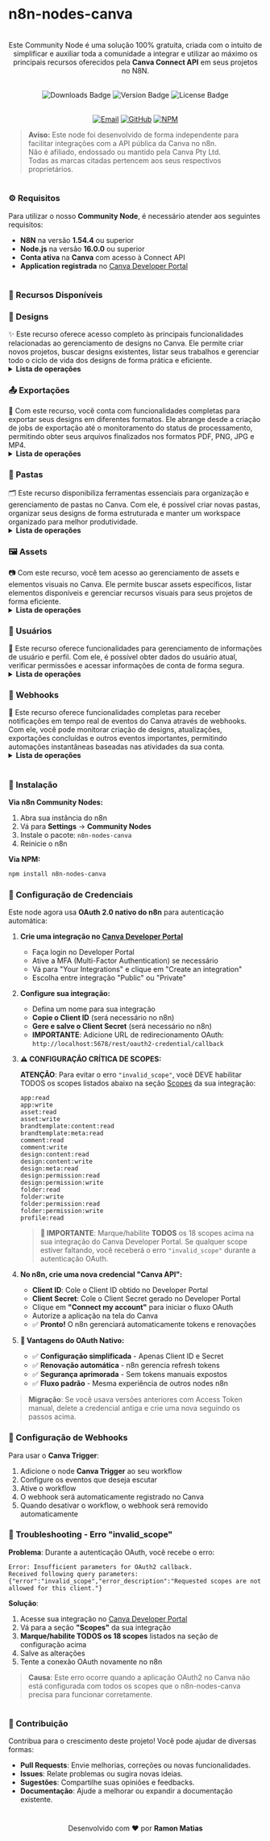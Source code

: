 # n8n-nodes-canva

<p align="center"><br>
Este Community Node é uma solução 100% gratuita, criada com o intuito de simplificar e auxiliar toda a comunidade a integrar e utilizar ao máximo os principais recursos oferecidos pela <b>Canva Connect API</b> em seus projetos no N8N.
</p>
<br>
	
<div align="center">
  <img src="https://img.shields.io/badge/dynamic/json?url=https%3A%2F%2Fapi.npmjs.org%2Fdownloads%2Fpoint%2Flast-year%2Fn8n-nodes-canva&query=downloads&style=for-the-badge&label=Total%20de%20Downloads&labelColor=%230d1117&color=%23359514&cacheSeconds=30&link=https%3A%2F%2Fwww.npmjs.com%2Fpackage%2Fn8n-nodes-agendor" alt="Downloads Badge">
  <img src="https://img.shields.io/npm/v/n8n-nodes-canva?style=for-the-badge&label=Versão&labelColor=%230d1117&color=%23007ACC" alt="Version Badge">
  <img src="https://img.shields.io/npm/l/n8n-nodes-canva?style=for-the-badge&label=Licença&labelColor=%230d1117&color=%23FFA500" alt="License Badge">
</div>
<br>

<p align="center">
  <a href="mailto:contato@lumiaria.com.br"><img src="https://img.shields.io/badge/Email-Suporte-red?style=for-the-badge&logo=gmail&logoColor=white" alt="Email"></a>     
  <a href="https://github.com/ramonmatias19/n8n-nodes-canva"><img src="https://img.shields.io/badge/GitHub-Repositório-black?style=for-the-badge&logo=github&logoColor=white" alt="GitHub"></a>     
  <a href="https://www.npmjs.com/package/n8n-nodes-canva"><img src="https://img.shields.io/badge/NPM-Package-red?style=for-the-badge&logo=npm&logoColor=white" alt="NPM"></a>
</p>

> **Aviso:** Este node foi desenvolvido de forma independente para facilitar integrações com a API pública da Canva no n8n.  
> Não é afiliado, endossado ou mantido pela Canva Pty Ltd.  
> Todas as marcas citadas pertencem aos seus respectivos proprietários.

<h1></h1>

<h3>⚙️ Requisitos</h3>

Para utilizar o nosso **Community Node**, é necessário atender aos seguintes requisitos:  
- **N8N** na versão **1.54.4** ou superior  
- **Node.js** na versão **16.0.0** ou superior  
- **Conta ativa** na **Canva** com acesso à Connect API  
- **Application registrada** no [Canva Developer Portal](https://www.canva.dev/)

<h1></h1>

<h3>📌 Recursos Disponíveis</h3>

<h3>🎨 Designs</h3>
✨ Este recurso oferece acesso completo às principais funcionalidades relacionadas ao gerenciamento de designs no Canva. Ele permite criar novos projetos, buscar designs existentes, listar seus trabalhos e gerenciar todo o ciclo de vida dos designs de forma prática e eficiente.
<br>
<details>
  <summary><b>Lista de operações</b></summary>
	<details>
  	<summary>   ✅ <b> Criar Design</b></summary>
	</details>
	<details>
  	<summary>   ✅ <b> Buscar Design</b></summary>
	</details>
	<details>
  	<summary>   ✅ <b> Listar Designs</b></summary>
	</details>
	<details>
  	<summary>   ✅ <b> Tipos Suportados</b></summary>
	</details>
</details>

<h3>📤 Exportações</h3>
🔄 Com este recurso, você conta com funcionalidades completas para exportar seus designs em diferentes formatos. Ele abrange desde a criação de jobs de exportação até o monitoramento do status de processamento, permitindo obter seus arquivos finalizados nos formatos PDF, PNG, JPG e MP4.
<br>
<details>
  <summary><b>Lista de operações</b></summary>
	<details>
  	<summary>   ✅ <b> Criar Job de Exportação</b></summary>
	</details>
	<details>
  	<summary>   ✅ <b> Verificar Status da Exportação</b></summary>
	</details>
	<details>
  	<summary>   ✅ <b> Formatos PDF</b></summary>
	</details>
	<details>
  	<summary>   ✅ <b> Formatos PNG/JPG</b></summary>
	</details>
	<details>
  	<summary>   ✅ <b> Formatos MP4</b></summary>
	</details>
</details>

<h3>📁 Pastas</h3>
🗂️ Este recurso disponibiliza ferramentas essenciais para organização e gerenciamento de pastas no Canva. Com ele, é possível criar novas pastas, organizar seus designs de forma estruturada e manter um workspace organizado para melhor produtividade.
<br>
<details>
  <summary><b>Lista de operações</b></summary>
	<details>
  	<summary>   ✅ <b> Criar Pasta</b></summary>
	</details>
	<details>
  	<summary>   ✅ <b> Listar Pastas</b></summary>
	</details>
	<details>
  	<summary>   ✅ <b> Organizar Conteúdo</b></summary>
	</details>
</details>

<h3>🖼️ Assets</h3>
📷 Com este recurso, você tem acesso ao gerenciamento de assets e elementos visuais no Canva. Ele permite buscar assets específicos, listar elementos disponíveis e gerenciar recursos visuais para seus projetos de forma eficiente.
<br>
<details>
  <summary><b>Lista de operações</b></summary>
	<details>
  	<summary>   ✅ <b> Buscar Asset</b></summary>
	</details>
	<details>
  	<summary>   ✅ <b> Listar Assets</b></summary>
	</details>
	<details>
  	<summary>   ✅ <b> Gerenciar Recursos</b></summary>
	</details>
</details>

<h3>👤 Usuários</h3>
🔐 Este recurso oferece funcionalidades para gerenciamento de informações de usuário e perfil. Com ele, é possível obter dados do usuário atual, verificar permissões e acessar informações de conta de forma segura.
<br>
<details>
  <summary><b>Lista de operações</b></summary>
	<details>
  	<summary>   ✅ <b> Obter Perfil</b></summary>
	</details>
	<details>
  	<summary>   ✅ <b> Verificar Permissões</b></summary>
	</details>
	<details>
  	<summary>   ✅ <b> Informações da Conta</b></summary>
	</details>
</details>

<h3>🔔 Webhooks</h3>
📡 Este recurso oferece funcionalidades completas para receber notificações em tempo real de eventos do Canva através de webhooks. Com ele, você pode monitorar criação de designs, atualizações, exportações concluídas e outros eventos importantes, permitindo automações instantâneas baseadas nas atividades da sua conta.
<br>
<details>
  <summary><b>Lista de operações</b></summary>
	<details>
  	<summary>   ✅ <b> Design Criado</b></summary>
	</details>
	<details>
  	<summary>   ✅ <b> Design Atualizado</b></summary>
	</details>
	<details>
  	<summary>   ✅ <b> Exportação Concluída</b></summary>
	</details>
	<details>
  	<summary>   ✅ <b> Asset Eventos</b></summary>
	</details>
	<details>
  	<summary>   ✅ <b> Pasta Eventos</b></summary>
	</details>
	<details>
  	<summary>   ✅ <b> Comentário Eventos</b></summary>
	</details>
	<details>
  	<summary>   ✅ <b> Filtros Personalizados</b></summary>
	</details>
</details>

<h1></h1>

<h3>🚀 Instalação</h3>

**Via n8n Community Nodes:**
1. Abra sua instância do n8n
2. Vá para **Settings** → **Community Nodes**
3. Instale o pacote: `n8n-nodes-canva`
4. Reinicie o n8n

**Via NPM:**
```bash
npm install n8n-nodes-canva
```

### 🔑 Configuração de Credenciais

Este node agora usa **OAuth 2.0 nativo do n8n** para autenticação automática:

1. **Crie uma integração no [Canva Developer Portal](https://www.canva.dev/)**
   - Faça login no Developer Portal
   - Ative a MFA (Multi-Factor Authentication) se necessário
   - Vá para "Your Integrations" e clique em "Create an integration"
   - Escolha entre integração "Public" ou "Private"

2. **Configure sua integração:**
   - Defina um nome para sua integração
   - **Copie o Client ID** (será necessário no n8n)
   - **Gere e salve o Client Secret** (será necessário no n8n)
   - **IMPORTANTE**: Adicione URL de redirecionamento OAuth: `http://localhost:5678/rest/oauth2-credential/callback`

3. **⚠️ CONFIGURAÇÃO CRÍTICA DE SCOPES:**
   
   **ATENÇÃO**: Para evitar o erro `"invalid_scope"`, você DEVE habilitar TODOS os scopes listados abaixo na seção [Scopes](https://www.canva.com/developers/integrations/connect-api/OC-AZdfrFR-sRaf/scopes) da sua integração:
   
   ```
   app:read
   app:write
   asset:read
   asset:write
   brandtemplate:content:read
   brandtemplate:meta:read
   comment:read
   comment:write
   design:content:read
   design:content:write
   design:meta:read
   design:permission:read
   design:permission:write
   folder:read
   folder:write
   folder:permission:read
   folder:permission:write
   profile:read
   ```
   
   > **🚨 IMPORTANTE**: Marque/habilite **TODOS** os 18 scopes acima na sua integração do Canva Developer Portal. Se qualquer scope estiver faltando, você receberá o erro `"invalid_scope"` durante a autenticação OAuth.

4. **No n8n, crie uma nova credencial "Canva API":**
   - **Client ID**: Cole o Client ID obtido no Developer Portal
   - **Client Secret**: Cole o Client Secret gerado no Developer Portal
   - Clique em **"Connect my account"** para iniciar o fluxo OAuth
   - Autorize a aplicação na tela do Canva
   - ✅ **Pronto!** O n8n gerenciará automaticamente tokens e renovações

5. **🎯 Vantagens do OAuth Nativo:**
   - ✅ **Configuração simplificada** - Apenas Client ID e Secret
   - ✅ **Renovação automática** - n8n gerencia refresh tokens
   - ✅ **Segurança aprimorada** - Sem tokens manuais expostos
   - ✅ **Fluxo padrão** - Mesma experiência de outros nodes n8n

> **Migração**: Se você usava versões anteriores com Access Token manual, delete a credencial antiga e crie uma nova seguindo os passos acima.

### 📡 Configuração de Webhooks

Para usar o **Canva Trigger**:

1. Adicione o node **Canva Trigger** ao seu workflow
2. Configure os eventos que deseja escutar
3. Ative o workflow
4. O webhook será automaticamente registrado no Canva
5. Quando desativar o workflow, o webhook será removido automaticamente

### 🚨 Troubleshooting - Erro "invalid_scope"

**Problema**: Durante a autenticação OAuth, você recebe o erro:
```
Error: Insufficient parameters for OAuth2 callback.
Received following query parameters: {"error":"invalid_scope","error_description":"Requested scopes are not allowed for this client."}
```

**Solução**: 
1. Acesse sua integração no [Canva Developer Portal](https://developers.canva.com/apps)
2. Vá para a seção **"Scopes"** da sua integração
3. **Marque/habilite TODOS os 18 scopes** listados na seção de configuração acima
4. Salve as alterações
5. Tente a conexão OAuth novamente no n8n

> **Causa**: Este erro ocorre quando a aplicação OAuth2 no Canva não está configurada com todos os scopes que o n8n-nodes-canva precisa para funcionar corretamente.

<h1></h1>

<h3>🤝 Contribuição</h3>

Contribua para o crescimento deste projeto! Você pode ajudar de diversas formas:  
- **Pull Requests**: Envie melhorias, correções ou novas funcionalidades.  
- **Issues**: Relate problemas ou sugira novas ideias.  
- **Sugestões**: Compartilhe suas opiniões e feedbacks.  
- **Documentação**: Ajude a melhorar ou expandir a documentação existente.  

<h1></h1>

<p align="center">
Desenvolvido com ❤️ por <b>Ramon Matias</b>
</p> 